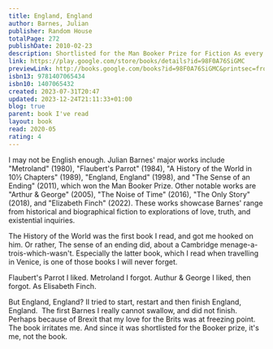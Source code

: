 ```yaml
---
title: England, England
author: Barnes, Julian
publisher: Random House
totalPage: 272
publishDate: 2010-02-23
description: Shortlisted for the Man Booker Prize for Fiction As every schoolboy knows, you can fit the whole of England on the Isle of Wight. Grotesque, visionary tycoon Sir Jack Pitman takes the saying literally and does exactly that. He constructs on the island 'The Project', a vast heritage centre containing everything 'English', from Big Ben to Stonehenge, from Manchester United to the white cliffs of Dover. The project is monstrous, risky, and vastly successful. In fact, it gradually begins to rival 'Old' England and even threatens to supersede it... One of Barnes's finest and funniest novels, England, England calls into question the idea of replicas, truth vs fiction, reality vs art, nationhood, myth-making, and self-exploration. 'A brilliant, Swiftian fantasy' The Economist
link: https://play.google.com/store/books/details?id=98F0A76SiGMC
previewLink: http://books.google.com/books?id=98F0A76SiGMC&printsec=frontcover&dq=Julian+Barnes,+England+England&hl=&as_pt=BOOKS&cd=2&source=gbs_api
isbn13: 9781407065434
isbn10: 1407065432
created: 2023-07-31T20:47
updated: 2023-12-24T21:11:33+01:00
blog: true
parent: book I've read
layout: book
read: 2020-05
rating: 4
---
```

  
I may not be English enough.  Julian Barnes' major works include "Metroland" (1980), "Flaubert's Parrot" (1984), "A History of the World in 10½ Chapters" (1989), "England, England" (1998), and "The Sense of an Ending" (2011), which won the Man Booker Prize. Other notable works are "Arthur & George" (2005), "The Noise of Time" (2016), "The Only Story" (2018), and "Elizabeth Finch" (2022). These works showcase Barnes' range from historical and biographical fiction to explorations of love, truth, and existential inquiries.  
  
The History of the World was the first book I read, and got me hooked on him. Or rather, The sense of an ending did, about a Cambridge menage-a-trois-which-wasn't. Especially the latter book, which I read when travelling in Venice, is one of those books I will never forget.  
  
Flaubert's Parrot I liked.  Metroland I forgot.  Authur & George I liked, then forgot. As Elisabeth Finch.  
  
But England, England? II tried to start, restart and then finish England, England.  The first Barnes I really cannot swallow, and did not finish.  Perhaps because of Brexit that my love for the Brits was at freezing point.  The book irritates me.   And since it was shortlisted for the Booker prize, it's me, not the book.